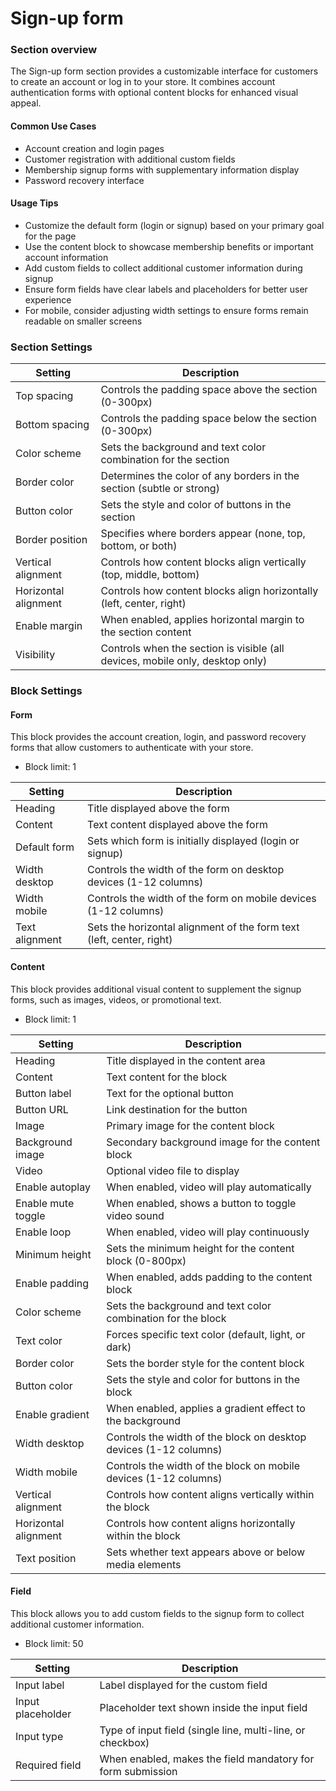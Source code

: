# Sign-up form

### Section overview

The Sign-up form section provides a customizable interface for customers to create an account or log in to your store. It combines account authentication forms with optional content blocks for enhanced visual appeal.

#### Common Use Cases

* Account creation and login pages
* Customer registration with additional custom fields
* Membership signup forms with supplementary information display
* Password recovery interface

#### Usage Tips

* Customize the default form (login or signup) based on your primary goal for the page
* Use the content block to showcase membership benefits or important account information
* Add custom fields to collect additional customer information during signup
* Ensure form fields have clear labels and placeholders for better user experience
* For mobile, consider adjusting width settings to ensure forms remain readable on smaller screens

### Section Settings

| Setting              | Description                                                                   |
| -------------------- | ----------------------------------------------------------------------------- |
| Top spacing          | Controls the padding space above the section (0-300px)                        |
| Bottom spacing       | Controls the padding space below the section (0-300px)                        |
| Color scheme         | Sets the background and text color combination for the section                |
| Border color         | Determines the color of any borders in the section (subtle or strong)         |
| Button color         | Sets the style and color of buttons in the section                            |
| Border position      | Specifies where borders appear (none, top, bottom, or both)                   |
| Vertical alignment   | Controls how content blocks align vertically (top, middle, bottom)            |
| Horizontal alignment | Controls how content blocks align horizontally (left, center, right)          |
| Enable margin        | When enabled, applies horizontal margin to the section content                |
| Visibility           | Controls when the section is visible (all devices, mobile only, desktop only) |

### Block Settings

#### Form

This block provides the account creation, login, and password recovery forms that allow customers to authenticate with your store.

* Block limit: 1

| Setting        | Description                                                          |
| -------------- | -------------------------------------------------------------------- |
| Heading        | Title displayed above the form                                       |
| Content        | Text content displayed above the form                                |
| Default form   | Sets which form is initially displayed (login or signup)             |
| Width desktop  | Controls the width of the form on desktop devices (1-12 columns)     |
| Width mobile   | Controls the width of the form on mobile devices (1-12 columns)      |
| Text alignment | Sets the horizontal alignment of the form text (left, center, right) |

#### Content

This block provides additional visual content to supplement the signup forms, such as images, videos, or promotional text.

* Block limit: 1

| Setting              | Description                                                       |
| -------------------- | ----------------------------------------------------------------- |
| Heading              | Title displayed in the content area                               |
| Content              | Text content for the block                                        |
| Button label         | Text for the optional button                                      |
| Button URL           | Link destination for the button                                   |
| Image                | Primary image for the content block                               |
| Background image     | Secondary background image for the content block                  |
| Video                | Optional video file to display                                    |
| Enable autoplay      | When enabled, video will play automatically                       |
| Enable mute toggle   | When enabled, shows a button to toggle video sound                |
| Enable loop          | When enabled, video will play continuously                        |
| Minimum height       | Sets the minimum height for the content block (0-800px)           |
| Enable padding       | When enabled, adds padding to the content block                   |
| Color scheme         | Sets the background and text color combination for the block      |
| Text color           | Forces specific text color (default, light, or dark)              |
| Border color         | Sets the border style for the content block                       |
| Button color         | Sets the style and color for buttons in the block                 |
| Enable gradient      | When enabled, applies a gradient effect to the background         |
| Width desktop        | Controls the width of the block on desktop devices (1-12 columns) |
| Width mobile         | Controls the width of the block on mobile devices (1-12 columns)  |
| Vertical alignment   | Controls how content aligns vertically within the block           |
| Horizontal alignment | Controls how content aligns horizontally within the block         |
| Text position        | Sets whether text appears above or below media elements           |

#### Field

This block allows you to add custom fields to the signup form to collect additional customer information.

* Block limit: 50

| Setting           | Description                                                 |
| ----------------- | ----------------------------------------------------------- |
| Input label       | Label displayed for the custom field                        |
| Input placeholder | Placeholder text shown inside the input field               |
| Input type        | Type of input field (single line, multi-line, or checkbox)  |
| Required field    | When enabled, makes the field mandatory for form submission |
